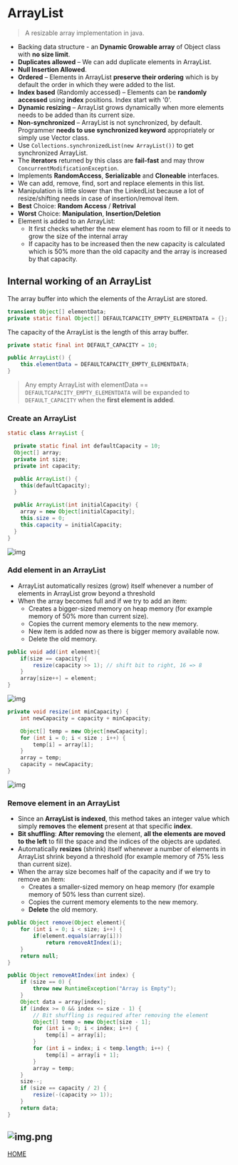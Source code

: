 # ArrayList    

> A resizable array implementation in java. 

* Backing data structure - an **Dynamic Growable array** of Object class with **no size limit**.
* **Duplicates allowed** – We can add duplicate elements in ArrayList. 
* **Null Insertion Allowed**. 
* **Ordered** – Elements in ArrayList **preserve their ordering** which is by default the order in which they were added to the list. 
* **Index based** (Randomly accessed) – Elements can be **randomly accessed** using **index** positions. Index start with '0'. 
* **Dynamic resizing** – ArrayList grows dynamically when more elements needs to be added than its current size. 
* **Non-synchronized** – ArrayList is not synchronized, by default. Programmer **needs to use synchronized keyword** appropriately or simply use Vector class. 
* Use `Collections.synchronizedList(new ArrayList())` to get synchronized ArrayList.
* The **iterators** returned by this class are **fail-fast** and may throw `ConcurrentModificationException`.
* Implements **RandomAccess**, **Serializable** and **Cloneable** interfaces. 
* We can add, remove, find, sort and replace elements in this list.
* Manipulation is little slower than the LinkedList because a lot of resize/shifting needs in case of insertion/removal item. 
* **Best** Choice: **Random Access** / **Retrival** 
* **Worst** Choice: **Manipulation**, **Insertion/Deletion** 
* Element is added to an ArrayList:
  * It first checks whether the new element has room to fill or it needs to grow the size of the internal array 
  * If capacity has to be increased then the new capacity is calculated which is 50% more than the old capacity and the array is increased by that capacity.

## Internal working of an ArrayList

The array buffer into which the elements of the ArrayList are stored.
```java
transient Object[] elementData;
private static final Object[] DEFAULTCAPACITY_EMPTY_ELEMENTDATA = {};
```
The capacity of the ArrayList is the length of this array buffer. 

```java
private static final int DEFAULT_CAPACITY = 10;

public ArrayList() {
    this.elementData = DEFAULTCAPACITY_EMPTY_ELEMENTDATA;
}
```
>Any empty ArrayList with elementData == `DEFAULTCAPACITY_EMPTY_ELEMENTDATA` will be expanded to `DEFAULT_CAPACITY` when the **first element is added**.

### Create an ArrayList

```java
static class ArrayList {

  private static final int defaultCapacity = 10;
  Object[] array;
  private int size;
  private int capacity;

  public ArrayList() {
    this(defaultCapacity);
  }

  public ArrayList(int initialCapacity) {
    array = new Object[initialCapacity];
    this.size = 0;
    this.capacity = initialCapacity;
  }
}
```
![img](../images/empty_arraylist.png)

### Add element in an ArrayList
* ArrayList automatically resizes (grow) itself whenever a number of elements in ArrayList grow beyond a threshold 
* When the array becomes full and if we try to add an item:
  * Creates a bigger-sized memory on heap memory (for example memory of 50% more than current size).
  * Copies the current memory elements to the new memory.
  * New item is added now as there is bigger memory available now.
  * Delete the old memory.

```java
public void add(int element){
    if(size == capacity){
        resize(capacity >> 1); // shift bit to right, 16 => 8
    }
    array[size++] = element;
}
```
![img](../images/add_arraylist.png)
```java
private void resize(int minCapacity) {
    int newCapacity = capacity + minCapacity;

    Object[] temp = new Object[newCapacity];
    for (int i = 0; i < size ; i++) {
        temp[i] = array[i];
    }
    array = temp;
    capacity = newCapacity;
}
```
![img](../images/resize_array.png)

### Remove element in an ArrayList
* Since an **ArrayList is indexed**, this method takes an integer value which simply **removes** the **element** present at that specific **index**. 
* **Bit shuffling**: **After removing** the element, **all the elements are moved to the left** to fill the space and the indices of the objects are updated.
* Automatically **resizes** (shrink) itself whenever a number of elements in ArrayList shrink beyond a threshold (for example memory of 75% less than current size).
* When the array size becomes half of the capacity and if we try to remove an item:
  * Creates a smaller-sized memory on heap memory (for example memory of 50% less than current size).
  * Copies the current memory elements to the new memory.
  * **Delete** the old memory.

```java
public Object remove(Object element){
    for (int i = 0; i < size; i++) {
        if(element.equals(array[i]))
            return removeAtIndex(i);
    }
    return null;
}

public Object removeAtIndex(int index) {
    if (size == 0) {
        throw new RuntimeException("Array is Empty");
    }
    Object data = array[index];
    if (index >= 0 && index <= size - 1) {
        // Bit shuffling is required after removing the element
        Object[] temp = new Object[size - 1];
        for (int i = 0; i < index; i++) {
            temp[i] = array[i];
        }
        for (int i = index; i < temp.length; i++) {
            temp[i] = array[i + 1];
        }
        array = temp;
    }
    size--;
    if (size == capacity / 2) {
        resize(-(capacity >> 1));
    }
    return data;
}
```
![img.png](../images/bitshuffeling_resize_array.png)
---
[HOME](https://github.com/Piyushresonit/DataStructureAndAlgorithm/blob/master/README.md)